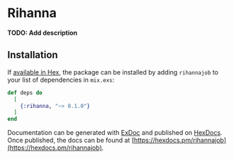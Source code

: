 # Rihanna

**TODO: Add description**

## Installation

If [available in Hex](https://hex.pm/docs/publish), the package can be installed
by adding `rihannajob` to your list of dependencies in `mix.exs`:

```elixir
def deps do
  [
    {:rihanna, "~> 0.1.0"}
  ]
end
```

Documentation can be generated with [ExDoc](https://github.com/elixir-lang/ex_doc)
and published on [HexDocs](https://hexdocs.pm). Once published, the docs can
be found at [https://hexdocs.pm/rihannajob](https://hexdocs.pm/rihannajob).

